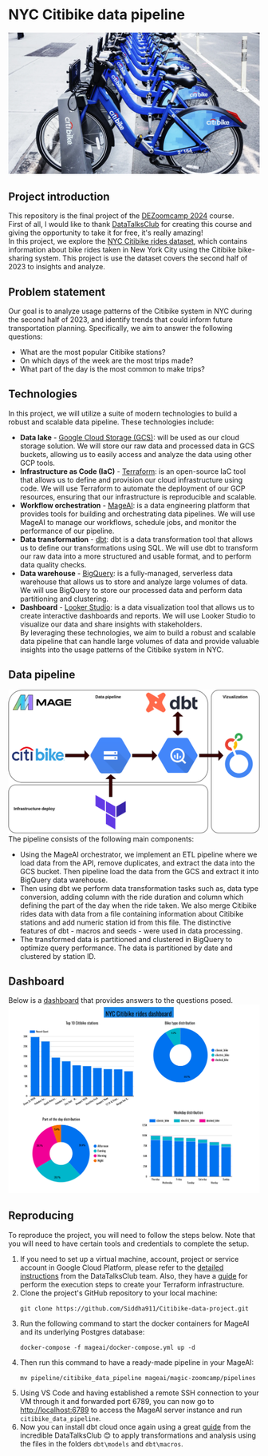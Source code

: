 # NYC Citibike data pipeline
![Alt text](images/Citibikes-NYC-916126092.webp)
## **Project introduction** 
This repository is the final project of the [DEZoomcamp 2024](https://github.com/DataTalksClub/data-engineering-zoomcamp/tree/main) course. \
First of all, I would like to thank [DataTalksClub](https://github.com/DataTalksClub) for creating this course and giving the opportunity to take it for free, it's really amazing! \
In this project, we explore the [NYC Citibike rides dataset](https://s3.amazonaws.com/tripdata/index.html), which contains information about bike rides taken in New York City using the Citibike bike-sharing system. This project is use the dataset covers the second half of 2023 to insights and analyze.
## **Problem statement**
Our goal is to analyze usage patterns of the Citibike system in NYC during the second half of 2023, and identify trends that could inform future transportation planning. Specifically, we aim to answer the following questions: 
- What are the most popular Citibike stations?
- On which days of the week are the most trips made?
- What part of the day is the most common to make trips?
## **Technologies**
In this project, we will utilize a suite of modern technologies to build a robust and scalable data pipeline. These technologies include:
- **Data lake** - [Google Cloud Storage (GCS)](https://cloud.google.com/storage): will be used as our cloud storage solution. We will store our raw data and processed data in GCS buckets, allowing us to easily access and analyze the data using other GCP tools.
- **Infrastructure as Code (IaC)** - [Terraform](https://www.terraform.io/): is an open-source IaC tool that allows us to define and provision our cloud infrastructure using code. We will use Terraform to automate the deployment of our GCP resources, ensuring that our infrastructure is reproducible and scalable.
- **Workflow orchestration** - [MageAI](https://www.mage.ai/): is a data engineering platform that provides tools for building and orchestrating data pipelines. We will use MageAI to manage our workflows, schedule jobs, and monitor the performance of our pipeline.
- **Data transformation** - [dbt](https://www.getdbt.com/): dbt is a data transformation tool that allows us to define our transformations using SQL. We will use dbt to transform our raw data into a more structured and usable format, and to perform data quality checks.
- **Data warehouse** - [BigQuery](https://cloud.google.com/bigquery): is a fully-managed, serverless data warehouse that allows us to store and analyze large volumes of data. We will use BigQuery to store our processed data and perform data partitioning and clustering.
- **Dashboard** - [Looker Studio](https://lookerstudio.google.com/): is a data visualization tool that allows us to create interactive dashboards and reports. We will use Looker Studio to visualize our data and share insights with stakeholders. \
By leveraging these technologies, we aim to build a robust and scalable data pipeline that can handle large volumes of data and provide valuable insights into the usage patterns of the Citibike system in NYC.
## **Data pipeline**
![Alt text](images/pipeline_black_1.png)
The pipeline consists of the following main components:
- Using the MageAI orchestrator, we implement an ETL pipeline where we load data from the API, remove duplicates, and extract the data into the GCS bucket. Then pipeline load the data from the GCS and extract it into BigQuery data warehouse.
- Then using dbt we perform data transformation tasks such as, data type conversion, adding column with the ride duration and column which defining the part of the day when the ride taken. We also merge Citibike rides data with data from a file containing information about Citibike stations and add numeric station id from this file. The distinctive features of dbt - macros and seeds - were used in data processing.
- The transformed data is partitioned and clustered in BigQuery to optimize query performance. The data is partitioned by date and clustered by station ID.
## **Dashboard**
Below is a [dashboard](https://lookerstudio.google.com/s/hVFgIfuZ_GM) that provides answers to the questions posed. 
![Alt text](images/citibike_dashoard.png)
## **Reproducing**
To reproduce the project, you will need to follow the steps below. Note that you will need to have certain tools and credentials to complete the setup. 
  1. If you need to set up a virtual machine, account, project or service account in Google Cloud Platform, please refer to the [detailed instructions](https://github.com/DataTalksClub/data-engineering-zoomcamp/tree/main/01-docker-terraform/1_terraform_gcp) from the DataTalksClub team. Also, they have a [guide](https://github.com/DataTalksClub/data-engineering-zoomcamp/tree/main/01-docker-terraform/1_terraform_gcp/terraform) for perform the execution steps to create your Terraform infrastructure.
  2. Clone the project's GitHub repository to your local machine:
     ```
     git clone https://github.com/Siddha911/Citibike-data-project.git
  3. Run the following command to start the docker containers for MageAI and its underlying Postgres database:
     ```
     docker-compose -f mageai/docker-compose.yml up -d
  4. Then run this command to have a ready-made pipeline in your MageAI:
     ```
     mv pipeline/citibike_data_pipeline mageai/magic-zoomcamp/pipelines
  5. Using VS Code and having established a remote SSH connection to your VM through it and forwarded port 6789, you can now go to [http://localhost:6789](http://localhost:6789) to access the MageAI server instance and run `citibike_data_pipeline`.
  6. Now you can install dbt cloud once again using a great [guide](https://github.com/DataTalksClub/data-engineering-zoomcamp/blob/main/04-analytics-engineering/dbt_cloud_setup.md) from the incredible DataTalksClub 😊 to apply transformations and analysis using the files in the folders `dbt\models` and `dbt\macros`.
